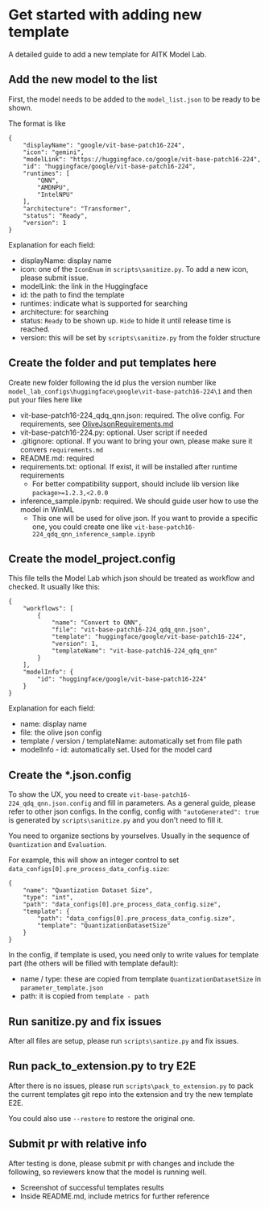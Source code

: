 # Get started with adding new template

A detailed guide to add a new template for AITK Model Lab.

## Add the new model to the list

First, the model needs to be added to the `model_list.json` to be ready to be shown.

The format is like

```
{
    "displayName": "google/vit-base-patch16-224",
    "icon": "gemini",
    "modelLink": "https://huggingface.co/google/vit-base-patch16-224",
    "id": "huggingface/google/vit-base-patch16-224",
    "runtimes": [
        "QNN",
        "AMDNPU",
        "IntelNPU"
    ],
    "architecture": "Transformer",
    "status": "Ready",
    "version": 1
}
```

Explanation for each field:

- displayName: display name
- icon: one of the `IconEnum` in `scripts\sanitize.py`. To add a new icon, please submit issue.
- modelLink: the link in the Huggingface
- id: the path to find the template
- runtimes: indicate what is supported for searching
- architecture: for searching
- status: `Ready` to be shown up. `Hide` to hide it until release time is reached.
- version: this will be set by `scripts\sanitize.py` from the folder structure

## Create the folder and put templates here

Create new folder following the id plus the version number like `model_lab_configs\huggingface\google\vit-base-patch16-224\1` and then put your files here like

- vit-base-patch16-224_qdq_qnn.json: required. The olive config. For requirements, see [OliveJsonRequirements.md](./OliveJsonRequirements.md)
- vit-base-patch16-224.py: optional. User script if needed
- .gitignore: optional. If you want to bring your own, please make sure it convers `requirements.md`
- README.md: required
- requirements.txt: optional. If exist, it will be installed after runtime requirements
    + For better compatibility support, should include lib version like `package>=1.2.3,<2.0.0`
- inference_sample.ipynb: required. We should guide user how to use the model in WinML
    + This one will be used for olive json. If you want to provide a specific one, you could create one like `vit-base-patch16-224_qdq_qnn_inference_sample.ipynb`

## Create the model_project.config

This file tells the Model Lab which json should be treated as workflow and checked. It usually like this:

```
{
    "workflows": [
        {
            "name": "Convert to QNN",
            "file": "vit-base-patch16-224_qdq_qnn.json",
            "template": "huggingface/google/vit-base-patch16-224",
            "version": 1,
            "templateName": "vit-base-patch16-224_qdq_qnn"
        }
    ],
    "modelInfo": {
        "id": "huggingface/google/vit-base-patch16-224"
    }
}
```

Explanation for each field:

- name: display name
- file: the olive json config
- template / version / templateName: automatically set from file path
- modelInfo - id: automatically set. Used for the model card

## Create the *.json.config

To show the UX, you need to create `vit-base-patch16-224_qdq_qnn.json.config` and fill in parameters.
As a general guide, please refer to other json configs.
In the config, config with `"autoGenerated": true` is generated by `scripts\sanitize.py` and you don't need to fill it.

You need to organize sections by yourselves. Usually in the sequence of `Quantization` and `Evaluation`.

For example, this will show an integer control to set `data_configs[0].pre_process_data_config.size`:

```
{
    "name": "Quantization Dataset Size",
    "type": "int",
    "path": "data_configs[0].pre_process_data_config.size",
    "template": {
        "path": "data_configs[0].pre_process_data_config.size",
        "template": "QuantizationDatasetSize"
    }
}
```

In the config, if template is used, you need only to write values for template part (the others will be filled with template default):

- name / type: these are copied from template `QuantizationDatasetSize` in `parameter_template.json`
- path: it is copied from `template - path`

## Run sanitize.py and fix issues

After all files are setup, please run `scripts\santize.py` and fix issues.

## Run pack_to_extension.py to try E2E

After there is no issues, please run `scripts\pack_to_extension.py` to pack the current templates git repo into the extension and try the new template E2E.

You could also use `--restore` to restore the original one.

## Submit pr with relative info

After testing is done, please submit pr with changes and include the following, so reviewers know that the model is running well.

- Screenshot of successful templates results
- Inside README.md, include metrics for further reference
